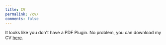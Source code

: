 ```yaml
---
title: CV
permalink: /cv/
comments: false
---
```



<div id="pdf">
  <object width="100%" height="100%" type="application/pdf" data="/assets/extras/AlistairEverettCV.pdf#pagemode=none" id="pdf_content">
    <p>It looks like you don't have a PDF Plugin.
      No problem, you can download my CV <a href="/assets/extras/AlistairEverettCV.pdf">here</a>.</p>
  </object>
</div>
